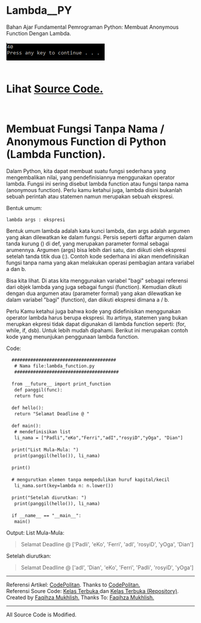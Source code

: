 # Lambda__PY
Bahan Ajar Fundamental Pemrograman Python: Membuat Anonymous Function Dengan Lambda.<br><br>
<img src="https://github.com/RizkyKhapidsyah/Lambda__PY/blob/master/Result/Capture.PNG"><br><br>
# Lihat <a href="https://github.com/RizkyKhapidsyah/Lambda__PY/blob/master/Lambda__PY.py">Source Code.</a><br><br>

# Membuat Fungsi Tanpa Nama / Anonymous Function di Python (Lambda Function).

Dalam Python, kita dapat membuat suatu fungsi sederhana yang mengembalikan nilai, yang pendefinisiannya menggunakan operator lambda. Fungsi ini sering disebut lambda function atau fungsi tanpa nama (anonymous function). Perlu kamu ketahui juga, lambda disini bukanlah sebuah perintah atau statemen namun merupakan sebuah ekspresi.

Bentuk umum:

    lambda args : ekspresi

Bentuk umum lambda adalah kata kunci lambda, dan args adalah argumen yang akan dilewatkan ke dalam fungsi. Persis seperti daftar argumen dalam tanda kurung () di def, yang merupakan parameter formal sebagai arumennya. Argumen (args) bisa lebih dari satu, dan diikuti oleh ekspresi setelah tanda titik dua (:). Contoh kode sederhana ini akan mendefinisikan fungsi tanpa nama yang akan melakukan operasi pembagian antara variabel a dan b.

Bisa kita lihat. Di atas kita menggunakan variabel "bagi" sebagai referensi dari objek lambda yang juga sebagai fungsi (function). Kemudian dikuti dengan dua argumen atau (parameter formal) yang akan dilewatkan ke dalam variabel "bagi" (function), dan diikuti ekspresi dimana a / b.

Perlu Kamu ketahui juga bahwa kode yang didefinisikan menggunakan operator lambda harus berupa ekspresi. Itu artinya, statemen yang bukan merupkan ekpresi tidak dapat digunakan di lambda function seperti: (for, while, if, dsb). Untuk lebih mudah dipahami. Berikut ini merupakan contoh kode yang menunjukan penggunaan lambda function.

Code:

      #######################################
       # Nama file:lambda_function.py
       #######################################

      from __future__ import print_function
       def panggil(func):
       return func

      def hello():
       return "Selamat Deadline @ "

      def main():
       # mendefinisikan list
       li_nama = ["Padli","eKo","Ferri","adI","rosyiD","yOga", "Dian"]

      print("List Mula-Mula: ")
       print(panggil(hello()), li_nama)

      print()

      # mengurutkan elemen tanpa mempedulikan huruf kapital/kecil
       li_nama.sort(key=lambda n: n.lower())

      print("Setelah diurutkan: ")
       print(panggil(hello()), li_nama)

      if __name__ == "__main__":
       main()

Output:
List Mula-Mula:

> Selamat Deadline @  ['Padli', 'eKo', 'Ferri', 'adI', 'rosyiD', 'yOga', 'Dian']

Setelah diurutkan:

> Selamat Deadline @  ['adI', 'Dian', 'eKo', 'Ferri', 'Padli', 'rosyiD', 'yOga']

-----
Referensi Artikel: <a href="https://www.codepolitan.com">CodePolitan</a>. Thanks to <a href="https://www.codepolitan.com">CodePolitan.</a><br>
Referensi Soure Code: <a href="https://www.youtube.com/user/faqihzamukhlish"> Kelas Terbuka </a> dan <a href="https://github.com/kelasterbuka"> Kelas Terbuka (Repository)</a>. Created by <a href="https://github.com/faqihza">Faqihza Mukhlish.</a> Thanks To: <a href="https://www.youtube.com/channel/UCRGHjysoCemh4y7tCJQs30w/about">Faqihza Mukhlish.</a><br>

-----
All Source Code is Modified.
